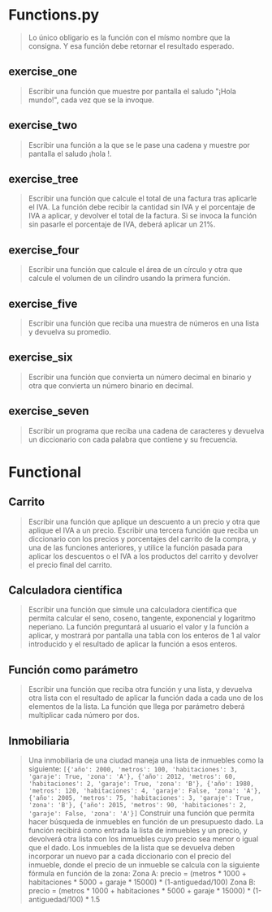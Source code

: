 # Functions.py
> Lo único obligario es la función con el mísmo nombre que la consigna. 
> Y esa función debe retornar el resultado esperado.

## exercise_one
> Escribir una función que muestre por pantalla
> el saludo "¡Hola mundo!", cada vez que se la invoque.

## exercise_two
> Escribir una función a la que se le pase una cadena
> <nombre> y muestre por pantalla el saludo ¡hola <nombre>!.

## exercise_tree
> Escribir una función que calcule el total de una factura tras aplicarle el IVA.
> La función debe recibir la cantidad sin IVA y el porcentaje de IVA a aplicar, y 
> devolver el total de la factura. Si se invoca la función sin pasarle el porcentaje de IVA, deberá aplicar un 21%.

## exercise_four
> Escribir una función que calcule el área de un círculo y otra que calcule el
> volumen de un cilindro usando la primera función.

## exercise_five
> Escribir una función que reciba una muestra de números en una lista y devuelva su promedio.

## exercise_six
> Escribir una función que convierta un número decimal en binario y otra que convierta un número binario en decimal.

## exercise_seven
> Escribir un programa que reciba una cadena de caracteres y devuelva 
> un diccionario con cada palabra que contiene y su frecuencia.

# Functional

## Carrito
> Escribir una función que aplique un descuento a un precio y otra que aplique el IVA a un precio. 
> Escribir una tercera función que reciba un diccionario con los precios y porcentajes del carrito de la compra, 
> y una de las funciones anteriores, y utilice la función pasada para aplicar los descuentos o el IVA
> a los productos del carrito y devolver el precio final del carrito.

## Calculadora científica
> Escribir una función que simule una calculadora científica que permita calcular el seno, coseno, 
> tangente, exponencial y logaritmo neperiano. La función preguntará al usuario el valor y la función a aplicar, 
> y mostrará por pantalla una tabla con los enteros de 1 al valor introducido y el 
> resultado de aplicar la función a esos enteros.

## Función como parámetro
> Escribir una función que reciba otra función y una lista, 
> y devuelva otra lista con el resultado de aplicar la función dada a cada uno de los elementos de la lista.
> La función que llega por parámetro deberá multiplicar cada número por dos.

## Inmobiliaria
> Una inmobiliaria de una ciudad maneja una lista de inmuebles como la siguiente:
`
[{'año': 2000, 'metros': 100, 'habitaciones': 3, 'garaje': True, 'zona': 'A'},
{'año': 2012, 'metros': 60, 'habitaciones': 2, 'garaje': True, 'zona': 'B'},
{'año': 1980, 'metros': 120, 'habitaciones': 4, 'garaje': False, 'zona': 'A'},
{'año': 2005, 'metros': 75, 'habitaciones': 3, 'garaje': True, 'zona': 'B'},
{'año': 2015, 'metros': 90, 'habitaciones': 2, 'garaje': False, 'zona': 'A'}]
`
> Construir una función que permita hacer búsqueda de inmuebles en función de un presupuesto dado. 
> La función recibirá como entrada la lista de inmuebles y un precio, y devolverá otra lista
> con los inmuebles cuyo precio sea menor o igual que el dado. 
> Los inmuebles de la lista que se devuelva deben incorporar un nuevo par a cada diccionario 
> con el precio del inmueble, donde el precio de un inmueble se calcula con la siguiente fórmula en 
> función de la zona:
> Zona A: precio = (metros * 1000 + habitaciones * 5000 + garaje * 15000) * (1-antiguedad/100)
> Zona B: precio = (metros * 1000 + habitaciones * 5000 + garaje * 15000) * (1-antiguedad/100) * 1.5